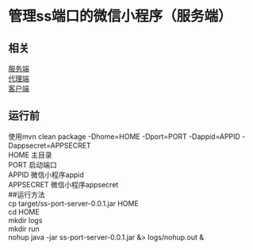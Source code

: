 # 管理ss端口的微信小程序（服务端）  
## 相关  
[服务端](https://github.com/hpq86zllw/ss-port-server)  
[代理端](https://github.com/hpq86zllw/ss-port-agent)  
[客户端](https://github.com/hpq86zllw/ss-port-client)  
## 运行前  
使用mvn clean package -Dhome=HOME -Dport=PORT -Dappid=APPID -Dappsecret=APPSECRET  
HOME 主目录  
PORT 启动端口  
APPID 微信小程序appid  
APPSECRET 微信小程序appsecret  
##运行方法  
cp target/ss-port-server-0.0.1.jar HOME  
cd HOME  
mkdir logs  
mkdir run  
nohup java -jar ss-port-server-0.0.1.jar &> logs/nohup.out &  